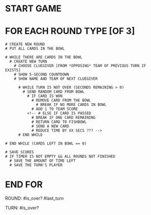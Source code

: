 # START GAME

  # FOR EACH ROUND TYPE [OF 3]
    # CREATE NEW ROUND
    # PUT ALL CARDS IN THE BOWL

    # WHILE THERE ARE CARDS IN THE BOWL
      # CREATE NEW TURN
        # CHOOSE CLUEGIVER [FROM *OPPOSING* TEAM OF PREVIOUS TURN IF EXISTS]
        # SHOW 5-SECOND COUNTDOWN
        # SHOW NAME AND TEAM OF NEXT CLUEGIVER

          # WHILE TURN IS NOT OVER (SECONDS REMAINING > 0)
            # SEND RANDOM CARD FROM BOWL
              # IF CARD IS WON
                # REMOVE CARD FROM THE BOWL
                  # BREAK IF NO MORE CARDS IN BOWL
                # ADD 1 TO TEAM SCORE
              <!-- # ELSE IF CARD IS PASSED
                # BREAK IF ONE CARD REMAINING
                # RETURN CARD TO FISHBOWL
                # SEND A NEW CARD
                # REDUCE TIME BY XX SECS ??? -->
          # END WHILE

    # END WHILE (CARDS LEFT IN BOWL == 0)

    # SAVE SCORES
    # IF TIMER IS NOT EMPTY && ALL ROUNDS NOT FINISHED
      # SAVE THE AMOUNT OF TIME LEFT
      # SAVE THE TURN'S PLAYER

  # END FOR


ROUND:
  #is_over?
  #last_turn

TURN:
  #is_over?
